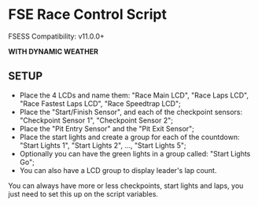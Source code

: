 # FSE Race Control Script

FSESS Compatibility: v11.0.0+

**WITH DYNAMIC WEATHER**

## SETUP
- Place the 4 LCDs and name them: "Race Main LCD", "Race Laps LCD", "Race Fastest Laps LCD",  "Race Speedtrap LCD";
- Place the "Start/Finish Sensor", and each of the checkpoint sensors: "Checkpoint Sensor 1", "Checkpoint Sensor 2";
- Place the "Pit Entry Sensor" and the "Pit Exit Sensor";
- Place the start lights and create a group for each of the countdown: "Start Lights 1", "Start Lights 2", ..., "Start Lights 5";
- Optionally you can have the green lights in a group called: "Start Lights Go";
- You can also have a LCD group to display leader's lap count.

You can always have more or less checkpoints, start lights and laps, you just need to set this up on the script variables.
